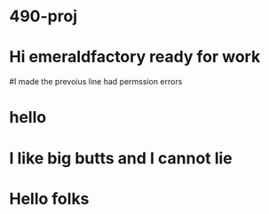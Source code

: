 # 490-proj
# Hi emeraldfactory ready for work
#I made the prevoius line had permssion errors
# hello
# I like big butts and I cannot lie
# Hello folks
